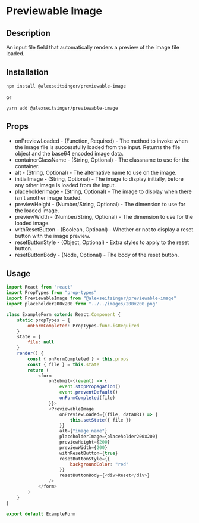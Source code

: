 # Previewable Image

## Description

An input file field that automatically renders a preview of the image file loaded.

## Installation

```
npm install @alexseitsinger/previewable-image
```

or

```
yarn add @alexseitsinger/previewable-image
```

## Props

-   onPreviewLoaded - (Function, Required) - The method to invoke when the image file is successfully loaded from the input. Returns the file object and the base64 encoded image data.
-   containerClassName - (String, Optional) - The classname to use for the container.
-   alt - (String, Optional) - The alternative name to use on the image.
-   initialImage - (String, Optional) - The image to display initially, before any other image is loaded from the input.
-   placeholderImage - (String, Optional) - The image to display when there isn't another image loaded.
-   previewHeight - (Number/String, Optional) - The dimension to use for the loaded image.
-   previewWidth - (Number/String, Optional) - The dimension to use for the loaded image.
-   withResetButton - (Boolean, Optioanl) - Whether or not to display a reset button with the image preview.
-   resetButtonStyle - (Object, Optional) - Extra styles to apply to the reset button.
-   resetButtonBody - (Node, Optional) - The body of the reset button.

## Usage

```javascript
import React from "react"
import PropTypes from "prop-types"
import PreviewableImage from "@alexseitsinger/previewable-image"
import placeholder200x200 from "../../images/200x200.png"

class ExampleForm extends React.Component {
	static propTypes = {
		onFormCompleted: PropTypes.func.isRequired
	}
	state = {
		file: null
	}
	render() {
		const { onFormCompleted } = this.props
		const { file } = this.state
		return (
			<form
				onSubmit={(event) => {
					event.stopPropagation()
					event.preventDefault()
					onFormCompleted(file)
				}}>
				<PreviewableImage
					onPreviewLoaded={(file, dataURI) => {
						this.setState({ file })
					}}
					alt={"image name"}
					placeholderImage={placeholder200x200}
					previewHeight={200}
					previewWidth={200}
					withResetButton={true}
					resetButtonStyle={{
						backgroundColor: "red"
					}}
					resetButtonBody={<div>Reset</div>}
				/>
			</form>
		)
	}
}

export default ExampleForm
```
